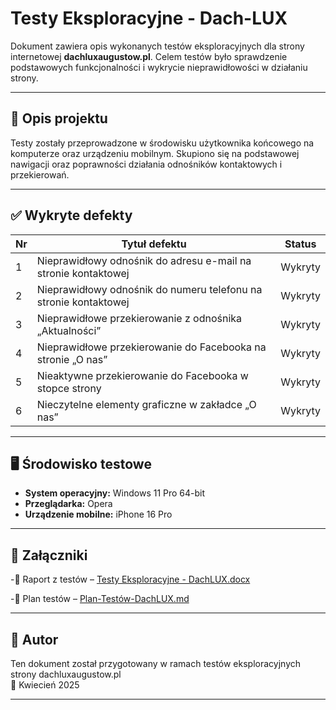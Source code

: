 # Testy Eksploracyjne - Dach-LUX

Dokument zawiera opis wykonanych testów eksploracyjnych dla strony internetowej **dachluxaugustow.pl**. Celem testów było sprawdzenie podstawowych funkcjonalności i wykrycie nieprawidłowości w działaniu strony.

---

## 📄 Opis projektu

Testy zostały przeprowadzone w środowisku użytkownika końcowego na komputerze oraz urządzeniu mobilnym. Skupiono się na podstawowej nawigacji oraz poprawności działania odnośników kontaktowych i przekierowań.

---

## ✅ Wykryte defekty

| Nr | Tytuł defektu                                                            | Status    |
|----|-------------------------------------------------------------------------|----------|
| 1  | Nieprawidłowy odnośnik do adresu e-mail na stronie kontaktowej          | Wykryty  |
| 2  | Nieprawidłowy odnośnik do numeru telefonu na stronie kontaktowej        | Wykryty  |
| 3  | Nieprawidłowe przekierowanie z odnośnika „Aktualności”                  | Wykryty  |
| 4  | Nieprawidłowe przekierowanie do Facebooka na stronie „O nas”            | Wykryty  |
| 5  | Nieaktywne przekierowanie do Facebooka w stopce strony                  | Wykryty  |
| 6  | Nieczytelne elementy graficzne w zakładce „O nas”                       | Wykryty  |

---

## 🖥️ Środowisko testowe

- **System operacyjny:** Windows 11 Pro 64-bit
- **Przeglądarka:** Opera
- **Urządzenie mobilne:** iPhone 16 Pro

---

## 🔗 Załączniki

-📄 Raport z testów – [Testy Eksploracyjne - DachLUX.docx](./TestyEksploracyjne_DachLUX.docx)

-📄 Plan testów – [Plan-Testów-DachLUX.md](./Plan-Testów-DachLUX.md)




---

## 🚀 Autor

Ten dokument został przygotowany w ramach testów eksploracyjnych strony dachluxaugustow.pl  
📅 Kwiecień 2025

---


